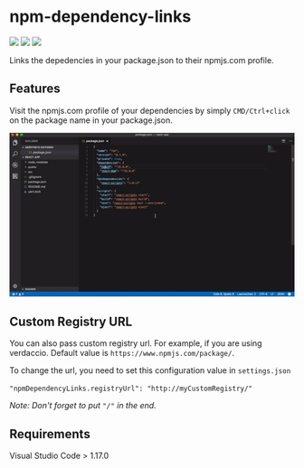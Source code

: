 # npm-dependency-links

[![](https://vsmarketplacebadge.apphb.com/version/herrmannplatz.npm-dependency-links.svg)](https://marketplace.visualstudio.com/items?itemName=herrmannplatz.npm-dependency-links) [![](https://vsmarketplacebadge.apphb.com/installs/herrmannplatz.npm-dependency-links.svg)](https://marketplace.visualstudio.com/items?itemName=herrmannplatz.npm-dependency-links) [![](https://vsmarketplacebadge.apphb.com/rating/herrmannplatz.npm-dependency-links.svg)](https://marketplace.visualstudio.com/items?itemName=herrmannplatz.npm-dependency-links)

Links the depedencies in your package.json to their npmjs.com profile.

## Features

Visit the npmjs.com profile of your dependencies by simply `CMD/Ctrl+click` on the package name in your package.json.

![link example](https://github.com/herrmannplatz/npm-dependency-links/raw/master/images/promo.gif)

## Custom Registry URL
You can also pass custom registry url. For example, if you are using verdaccio. Default value is `https://www.npmjs.com/package/`.

To change the url, you need to set this configuration value in `settings.json`

`"npmDependencyLinks.registryUrl": "http://myCustomRegistry/"`

_Note: Don't forget to put `"/"` in the end._

## Requirements

Visual Studio Code > 1.17.0
